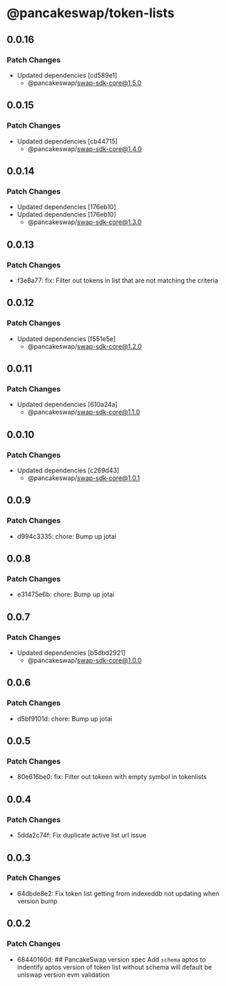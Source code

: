 # @pancakeswap/token-lists

## 0.0.16

### Patch Changes

- Updated dependencies [cd589e1]
  - @pancakeswap/swap-sdk-core@1.5.0

## 0.0.15

### Patch Changes

- Updated dependencies [cb44715]
  - @pancakeswap/swap-sdk-core@1.4.0

## 0.0.14

### Patch Changes

- Updated dependencies [176eb10]
- Updated dependencies [176eb10]
  - @pancakeswap/swap-sdk-core@1.3.0

## 0.0.13

### Patch Changes

- f3e8a77: fix: Filter out tokens in list that are not matching the criteria

## 0.0.12

### Patch Changes

- Updated dependencies [f551e5e]
  - @pancakeswap/swap-sdk-core@1.2.0

## 0.0.11

### Patch Changes

- Updated dependencies [610a24a]
  - @pancakeswap/swap-sdk-core@1.1.0

## 0.0.10

### Patch Changes

- Updated dependencies [c269d43]
  - @pancakeswap/swap-sdk-core@1.0.1

## 0.0.9

### Patch Changes

- d994c3335: chore: Bump up jotai

## 0.0.8

### Patch Changes

- e31475e6b: chore: Bump up jotai

## 0.0.7

### Patch Changes

- Updated dependencies [b5dbd2921]
  - @pancakeswap/swap-sdk-core@1.0.0

## 0.0.6

### Patch Changes

- d5bf9101d: chore: Bump up jotai

## 0.0.5

### Patch Changes

- 80e616be0: fix: Filter out tokeen with empty symbol in tokenlists

## 0.0.4

### Patch Changes

- 5dda2c74f: Fix duplicate active list url issue

## 0.0.3

### Patch Changes

- 64dbde8e2: Fix token list getting from indexeddb not updating when version bump

## 0.0.2

### Patch Changes

- 68440160d: ## PancakeSwap version spec
  Add `schema` aptos to indentify aptos version of token list
  without schema will default be uniswap version evm validation
